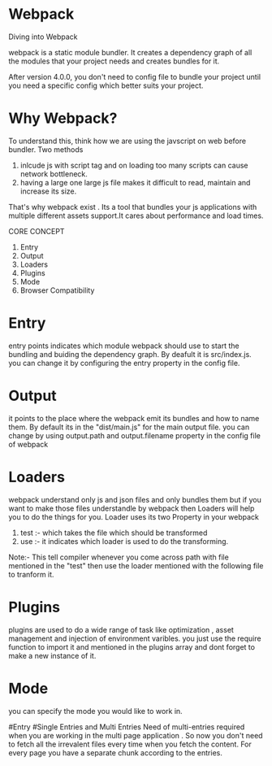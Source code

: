 # Webpack
Diving into Webpack

webpack is a static module bundler. It creates a dependency graph of all the modules that your project needs and creates bundles for it.

After version 4.0.0, you don't need to config file to bundle your project until you need a specific config which better suits your project.

# Why Webpack?
To understand this, think how we are using the javscript on web before bundler. 
Two methods
1. inlcude js with script tag and on loading too many scripts can cause network bottleneck.
2. having a large one large js file makes it difficult to read, maintain and increase its size.

That's why webpack exist . Its a tool that bundles your js applications with multiple different assets support.It cares about performance and load times. 
 
CORE CONCEPT
1. Entry
2. Output
3. Loaders
4. Plugins
5. Mode
6. Browser Compatibility

# Entry 
entry points indicates which module webpack should use to start the bundling and buiding the dependency graph. By deafult it is src/index.js. 
you can change it by configuring the entry property in the config file.

# Output
it points to the place where the webpack emit its bundles and how to name them. By default  its in the "dist/main.js" for the main output file.
you can change by using output.path and output.filename property in the config file of webpack

# Loaders
webpack understand only js and json files and only bundles them but if you want to make those files understandle by webpack then Loaders will help you to do the things for you.
Loader uses its two Property in your webpack 
1. test :-  which takes the file which should be transformed
2. use :- it indicates which loader is used to do the transforming.

Note:- This tell compiler whenever you come across path with file mentioned in the "test" then use the loader mentioned with the following file to tranform it.

# Plugins
plugins are used to do a wide range of task like optimization , asset management and injection of environment varibles.
you just use the require function to import it and mentioned in the plugins array and dont forget to make a new instance of it.

# Mode
you can specify the  mode you would like to work in.	

#Entry 
#Single Entries and Multi Entries 
Need  of multi-entries required when you are working in the multi page application . So now you don't need to fetch all the irrevalent files every time when you fetch the content. For every page you have a separate chunk according to the entries.
